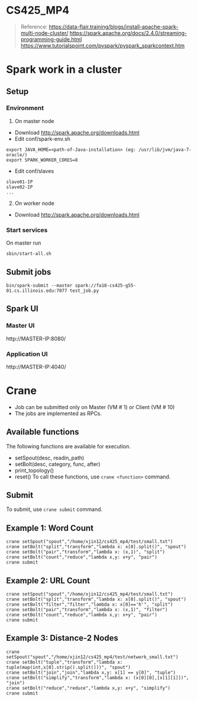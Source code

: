 # CS425_MP4

> Reference:
> https://data-flair.training/blogs/install-apache-spark-multi-node-cluster/
> https://spark.apache.org/docs/2.4.0/streaming-programming-guide.html
> https://www.tutorialspoint.com/pyspark/pyspark_sparkcontext.htm

# Spark work in a cluster
## Setup
### Environment
1. On master node
  *  Download http://spark.apache.org/downloads.html
  *  Edit conf/spark-env.sh

  ```
  export JAVA_HOME=<path-of-Java-installation> (eg: /usr/lib/jvm/java-7-oracle/)
  export SPARK_WORKER_CORES=8
  ```
  *  Edit conf/slaves

  ```
  slave01-IP
  slave02-IP
  ...
  ```
2. On worker node
  * Download http://spark.apache.org/downloads.html

### Start services
  On master run
  ```
  sbin/start-all.sh
  ```

## Submit jobs
```
bin/spark-submit --master spark://fa18-cs425-g55-01.cs.illinois.edu:7077 test_job.py
```

## Spark UI
### Master UI
http://MASTER-IP:8080/
### Application UI
http://MASTER-IP:4040/

# Crane
  * Job can be submitted only on Master (VM # 1) or Client (VM # 10)
  * The jobs are implemented as RPCs.
## Available functions
The following functions are available for execution.
  * setSpout(desc, readin_path)
  * setBolt(desc, category, func, after)
  * print_topology()
  * reset()
To call these functions, use `crane <function>` command.
## Submit
To submit, use `crane submit` command.
## Example 1: Word Count
```
crane setSpout("spout","/home/xjin12/cs425_mp4/test/small.txt")
crane setBolt("split","transform","lambda x: x[0].split()", "spout")
crane setBolt("pair","transform","lambda x: (x,1)", "split")
crane setBolt("count","reduce","lambda x,y: x+y", "pair")
crane submit
```
## Example 2: URL Count
```
crane setSpout("spout","/home/xjin12/cs425_mp4/test/small.txt")
crane setBolt("split","transform","lambda x: x[0].split()", "spout")
crane setBolt("filter","filter","lambda x: x[0]=='h'", "split")
crane setBolt("pair","transform","lambda x: (x,1)", "filter")
crane setBolt("count","reduce","lambda x,y: x+y", "pair")
crane submit
```
## Example 3: Distance-2 Nodes
```
crane setSpout("spout","/home/xjin12/cs425_mp4/test/network_small.txt")
crane setBolt("tuple","transform","lambda x: tuple(map(int,x[0].strip().split()))", "spout")
crane setBolt("join","join","lambda x,y: x[1] == y[0]", "tuple")
crane setBolt("simplify","transform","lambda x: (x[0][0],[x[1][1]])", "join")
crane setBolt("reduce","reduce","lambda x,y: x+y", "simplify")
crane submit
```
